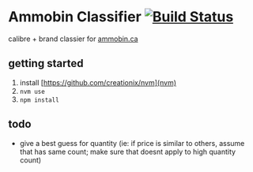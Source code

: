 # Ammobin Classifier [![Build Status](https://travis-ci.org/ammobinDOTca/ammobin-classifer.svg?branch=master)](https://travis-ci.org/ammobinDOTca/ammobin-classifer)

calibre + brand classier for [ammobin.ca](https://ammobin.ca)

## getting started
1. install [https://github.com/creationix/nvm](nvm)
2. ```nvm use```
3. ```npm install```


## todo
- give a best guess for quantity (ie: if price is similar to others, assume that has same count; make sure that doesnt apply to high quantity count)
